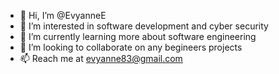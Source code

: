- 👋 Hi, I’m @EvyanneE
- 👀 I’m interested in software development and cyber security
- 🌱 I’m currently learning more about software engineering
- 💞️ I’m looking to collaborate on any begineers projects
- 📫 Reach me at evyanne83@gmail.com

<!---
NewCode321/NewCode321 is a ✨ special ✨ repository because its `README.md` (this file) appears on your GitHub profile.
You can click the Preview link to take a look at your changes.
--->
